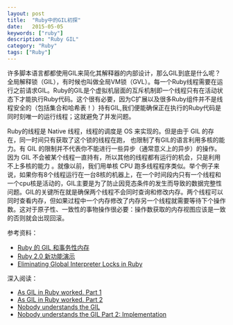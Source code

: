 ```yaml
---
layout: post
title:  "Ruby中的GIL初探"
date:   2015-05-05
keywords: ["ruby"]
description: "Ruby GIL"
category: "Ruby"
tags: ["Ruby"]
---
```

许多脚本语言都都使用GIL来简化其解释器的内部设计，那么GIL到底是什么呢？全局解释锁（GIL），有时候也叫做全局VM锁（GVL）。每一个Ruby线程需要在运行之前请求GIL。Ruby的GIL是个虚拟机层面的互斥机制即一个线程只有在活动状态下才能执行Ruby代码。这个很有必要，因为C扩展以及很多Ruby组件并不是线程安全的（包括集合和哈希表！）持有GIL,我们便能确保正在执行的Ruby代码是同时刻唯一的运行线程；这就避免了并发问题。

Ruby的线程是 Native 线程，线程的调度是 OS 来实现的。但是由于 GIL 的存在，同一时间只有获取了这个锁的线程在跑， 也限制了有GIL的语言利用多核的能力。有 GIL 的限制并不代表你不能进行一些异步（通常意义上的异步）的操作。因为 GIL 不会被某个线程一直持有，所以其他的线程都有运行的机会，只是利用不上多核的能力 。就像以前，我们用单核 CPU 跑多线程程序类似。举个例子来说，如果你有8个线程运行在一台8核的机器上，在一个时间段内只有一个线程和一个cpu核是活动的，GIL主要是为了防止因竞态条件的发生而导致的数据完整性问题。GIL的关键所在就是确保两个线程不会同时查询和修改内存。两个线程可以同时查看内存，但如果过程中一个内存修改了内存另一个线程就需要等待下个操作数。这对于原子性、一致性的事物操作很必要：操作数获取的内存视图应该是一致的否则就会出现回滚。

参考资料：

- [Ruby 的 GIL 和事务性内存](http://www.oschina.net/translate/rubys-gil-and-transactional-memory "Ruby 的 GIL 和事务性内存")
- [Ruby 2.0 新功能演示](https://ruby-china.org/topics/6494 "Ruby 2.0 新功能演示")
- [Eliminating Global Interpreter Locks in Ruby](http://researcher.watson.ibm.com/researcher/files/jp-ODAIRA/PPoPP2014_RubyGILHTM.pdf "Eliminating Global Interpreter Locks in Ruby")

深入阅读：

- [As GIL in Ruby worked. Part 1](http://sysmagazine.com/posts/189320/ "As GIL in Ruby worked. Part 1")
- [As GIL in Ruby worked. Part 2](http://sysmagazine.com/posts/189486/ "As GIL in Ruby worked. Part 2")
- [Nobody understands the GIL](http://www.jstorimer.com/blogs/workingwithcode/8085491-nobody-understands-the-gil "Nobody understands the GIL")
- [Nobody understands the GIL Part 2: Implementation](http://www.jstorimer.com/blogs/workingwithcode/8100871-nobody-understands-the-gil-part-2-implementation "Nobody understands the GIL Part 2: Implementation")
